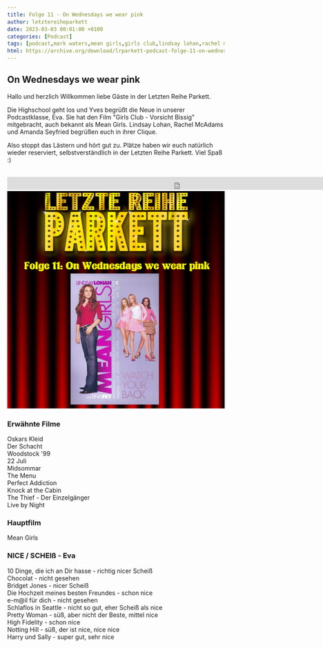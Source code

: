 ```yaml
---
title: Folge 11 - On Wednesdays we wear pink
author: letztereiheparkett
date: 2023-03-03 00:01:00 +0100
categories: [Podcast]
tags: [podcast,mark waters,mean girls,girls club,lindsay lohan,rachel mcadams,amanda seyfried]
html: https://archive.org/download/lrparkett-podcast-folge-11-on-wednesdays-we-wear-pink/LRParkett%20Podcast%20Folge%2011%20-%20On%20Wednesdays%20we%20wear%20pink.mp3
---
```


## On Wednesdays we wear pink
Hallo und herzlich Willkommen liebe Gäste in der Letzten Reihe Parkett.

Die Highschool geht los und Yves begrüßt die Neue in unserer Podcastklasse, Eva. Sie hat den Film "Girls Club - Vorsicht Bissig" mitgebracht, auch bekannt als Mean Girls. Lindsay Lohan, Rachel McAdams und Amanda Seyfried begrüßen euch in ihrer Clique.

Also stoppt das Lästern und hört gut zu.
Plätze haben wir euch natürlich wieder reserviert, selbstverständlich in der Letzten Reihe Parkett. Viel Spaß :)
<br>
<br>

<iframe src="https://archive.org/download/lrparkett-podcast-folge-11-on-wednesdays-we-wear-pink/LRParkett%20Podcast%20Folge%2011%20-%20On%20Wednesdays%20we%20wear%20pink.mp3" width="800" height="30" frameborder="0" webkitallowfullscreen="true" mozallowfullscreen="true" allowfullscreen></iframe>


<img src="/assets/img/postings/posting011.png" alt="Podcast Cover">

### Erwähnte Filme

Oskars Kleid <br>
Der Schacht <br>
Woodstock '99 <br>
22 Juli <br>
Midsommar <br>
The Menu <br>
Perfect Addiction <br>
Knock at the Cabin <br>
The Thief - Der Einzelgänger <br>
Live by Night <br>

### Hauptfilm

Mean Girls <br>

### NICE / SCHEIß - Eva

10 Dinge, die ich an Dir hasse - richtig nicer Scheiß <br>
Chocolat - nicht gesehen <br>
Bridget Jones - nicer Scheiß <br>
Die Hochzeit meines besten Freundes - schon nice <br>
e-m@il für dich - nicht gesehen <br>
Schlaflos in Seattle - nicht so gut, eher Scheiß als nice <br>
Pretty Woman - süß, aber nicht der Beste, mittel nice <br>
High Fidelity - schon nice <br>
Notting Hill - süß, der ist nice, nice nice <br>
Harry und Sally - super gut, sehr nice
